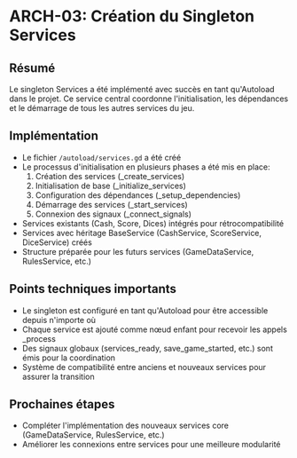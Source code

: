 # ARCH-03: Création du Singleton Services

## Résumé
Le singleton Services a été implémenté avec succès en tant qu'Autoload dans le projet. Ce service central coordonne l'initialisation, les dépendances et le démarrage de tous les autres services du jeu.

## Implémentation
- Le fichier `/autoload/services.gd` a été créé
- Le processus d'initialisation en plusieurs phases a été mis en place:
  1. Création des services (_create_services)
  2. Initialisation de base (_initialize_services)
  3. Configuration des dépendances (_setup_dependencies)
  4. Démarrage des services (_start_services)
  5. Connexion des signaux (_connect_signals)
- Services existants (Cash, Score, Dices) intégrés pour rétrocompatibilité
- Services avec héritage BaseService (CashService, ScoreService, DiceService) créés
- Structure préparée pour les futurs services (GameDataService, RulesService, etc.)

## Points techniques importants
- Le singleton est configuré en tant qu'Autoload pour être accessible depuis n'importe où
- Chaque service est ajouté comme nœud enfant pour recevoir les appels _process
- Des signaux globaux (services_ready, save_game_started, etc.) sont émis pour la coordination
- Système de compatibilité entre anciens et nouveaux services pour assurer la transition

## Prochaines étapes
- Compléter l'implémentation des nouveaux services core (GameDataService, RulesService, etc.)
- Améliorer les connexions entre services pour une meilleure modularité
